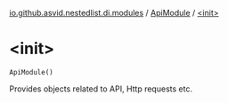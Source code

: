 [io.github.asvid.nestedlist.di.modules](../index.md) / [ApiModule](index.md) / [&lt;init&gt;](./-init-.md)

# &lt;init&gt;

`ApiModule()`

Provides objects related to API, Http requests etc.

